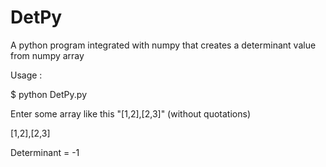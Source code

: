 # DetPy
A python program integrated with numpy that creates a determinant value from numpy array


Usage :

$ python DetPy.py

Enter some array like this "[1,2],[2,3]" (without quotations)

[1,2],[2,3]

Determinant = -1
